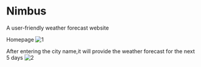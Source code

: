 # Nimbus
 A user-friendly weather forecast website

Homepage
![1](https://user-images.githubusercontent.com/82353255/210213800-1fce006d-c051-4da5-b705-c1932f7ee584.png)

After entering the city name,it will provide the weather forecast for the next 5 days
![2](https://user-images.githubusercontent.com/82353255/210213818-cf46a201-8b07-4d9e-a601-a0aef079afcf.png)
